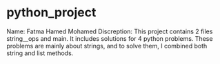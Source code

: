 # python_project

Name: Fatma Hamed Mohamed 
Discreption:
This project contains 2 files string__ops and main. It includes solutions for 4 python problems. These problems are mainly about strings, and to solve them, I combined both string and list methods.
